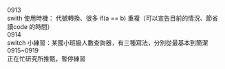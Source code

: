 0913   
swith 使用時機： 代號轉換、很多 if(a == b) 重複（可以宣告目前的情況、節省讀code 的時間）  
0914   
switch 小練習：某國小班級人數查詢器，有三種寫法，分別從最基本到簡潔  
0915~0919  
正在忙研究所推甄，暫停練習  


